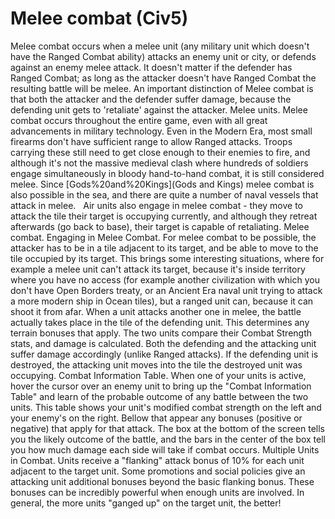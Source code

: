 # Melee combat (Civ5)

Melee combat occurs when a melee unit (any military unit which doesn't have the Ranged Combat ability) attacks an enemy unit or city, or defends against an enemy melee attack. It doesn't matter if the defender has Ranged Combat; as long as the attacker doesn't have Ranged Combat the resulting battle will be melee. An important distinction of Melee combat is that both the attacker and the defender suffer damage, because the defending unit gets to 'retaliate' against the attacker.
Melee units.
Melee combat occurs throughout the entire game, even with all great advancements in military technology. Even in the Modern Era, most small firearms don't have sufficient range to allow Ranged attacks. Troops carrying these still need to get close enough to their enemies to fire, and although it's not the massive medieval clash where hundreds of soldiers engage simultaneously in bloody hand-to-hand combat, it is still considered melee. Since [Gods%20and%20Kings](Gods and Kings) melee combat is also possible in the sea, and there are quite a number of naval vessels that attack in melee.  
Air units also engage in melee combat - they move to attack the tile their target is occupying currently, and although they retreat afterwards (go back to base), their target is capable of retaliating.
Melee combat.
Engaging in Melee Combat.
For melee combat to be possible, the attacker has to be in a tile adjacent to its target, and be able to move to the tile occupied by its target. This brings some interesting situations, where for example a melee unit can't attack its target, because it's inside territory where you have no access (for example another civilization with which you don't have Open Borders treaty, or an Ancient Era naval unit trying to attack a more modern ship in Ocean tiles), but a ranged unit can, because it can shoot it from afar.
When a unit attacks another one in melee, the battle actually takes place in the tile of the defending unit. This determines any terrain bonuses that apply. The two units compare their Combat Strength stats, and damage is calculated. Both the defending and the attacking unit suffer damage accordingly (unlike Ranged attacks). If the defending unit is destroyed, the attacking unit moves into the tile the destroyed unit was occupying.
Combat Information Table.
When one of your units is active, hover the cursor over an enemy unit to bring up the "Combat Information Table" and learn of the probable outcome of any battle between the two units. This table shows your unit's modified combat strength on the left and your enemy's on the right. Bellow that appear any bonuses (positive or negative) that apply for that attack. The box at the bottom of the screen tells you the likely outcome of the battle, and the bars in the center of the box tell you how much damage each side will take if combat occurs.
Multiple Units in Combat.
Units receive a "flanking" attack bonus of 10% for each unit adjacent to the target unit. Some promotions and social policies give an attacking unit additional bonuses beyond the basic flanking bonus. These bonuses can be incredibly powerful when enough units are involved. In general, the more units "ganged up" on the target unit, the better!